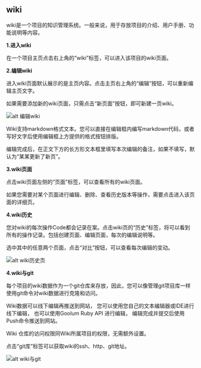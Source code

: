## wiki


wiki是一个项目的知识管理系统。一般来说，用于存放项目的介绍、用户手册、功能说明等内容。

**1.进入wiki**

在一个项目主页点击右上角的“wiki”标签，可以进入该项目的wiki页面。
 

**2.编辑wiki**

进入wiki页面默认展示的是主页内容。点击主页右上角的“编辑”按钮，可以重新编辑主页文字。

如果需要添加新的wiki页面，只需点击“新页面”按钮，即可新建一页wiki。 


![alt 编辑wiki](/CSDN_Code/code_support/blob/master/images/FAQ_2_5_2.jpg "编辑wiki")

Wiki支持markdown格式文本。您可以直接在编辑框内编写markdown代码，或者写好文字后使用编辑框上方提供的格式按钮排版。

编辑完成后，在正文下方的长方形文本框里填写本次编辑的备注，如果不填写，默认为“某某更新了新页”。

**3.wiki页面**

点击wiki页面左侧的“页面”标签，可以查看所有的wiki页面。

如果您需要对某个页面进行编辑、删除、查看历史版本等操作，需要点击进入该页面的详细页。

**4.wiki历史**

您对wiki的每次操作Code都会记录在案。点击wiki页的“历史”标签，将可以看到所有的操作记录。包括创建页面、编辑页面，每次的编辑说明等。
 
选中其中的任意两个页面，点击“对比”按钮，可以查看每次编辑的变动。

![alt wiki历史页](/CSDN_Code/code_support/blob/master/images/FAQ_2_5_4.jpg "wiki历史页")

**4.wiki与git**

每个项目的wiki数据作为一个git仓库来存放，因此，您可以像管理git项目库一样使用git命令对wiki数据进行克隆和访问。

Wiki数据可以线下编辑再推送到网站， 您可以使用您自己的文本编辑器或IDE进行线下编辑， 也可以使用Goolum Ruby API 进行编辑， 编辑完成并提交后使用Push命令推送到网站。

Wiki 仓库的访问权限同Wiki所属项目的权限，无需额外设置。

点击“git库”标签可以获取wiki的ssh、http、git地址。

![alt wiki与git](/CSDN_Code/code_support/blob/master/images/FAQ_2_5_5.jpg "wiki与git")